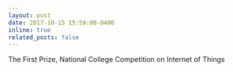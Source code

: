 ```yaml
---
layout: post
date: 2017-10-15 15:59:00-0400
inline: true
related_posts: false
---
```


The First Prize, National College Competition on Internet of Things